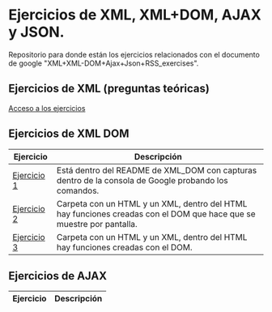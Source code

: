 # Ejercicios de XML, XML+DOM, AJAX y JSON.
Repositorio para donde están los ejercicios relacionados con el documento de google "XML+XML-DOM+Ajax+Json+RSS_exercises".

## Ejercicios de XML (preguntas teóricas)
[Acceso a los ejercicios](XML_teoricas)

## Ejercicios de XML DOM
Ejercicio | Descripción
----------|------------
[Ejercicio 1](XML_DOM/README.md) | Está dentro del README de XML_DOM con capturas dentro de la consola de Google probando los comandos.
[Ejercicio 2](XML_DOM/ej2/) | Carpeta con un HTML y un XML, dentro del HTML hay funciones creadas con el DOM que hace que se muestre por pantalla.
[Ejercicio 3](XML_DOM/ej3/) | Carpeta con un HTML y un XML, dentro del HTML hay funciones creadas con el DOM.

## Ejercicios de AJAX
Ejercicio | Descripción
----------|------------
